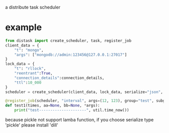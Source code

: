 

a distribute task scheduler

# example

```python
from distask import create_scheduler, task, register_job
client_data = {
    "t": "mongo",
    "args": ["mongodb://admin:123456@127.0.0.1:27017"]
}
lock_data = {
    "t": "rllock",
    "reentrant":True, 
    "connection_details":connection_details, 
    "ttl":10_000
}
scheduler = create_scheduler(client_data, lock_data, serialize="json", groups=['test'], limit=1, maxwait=5)

@register_job(scheduler, "interval", args=(12, 123), group="test", subgroup="ssss", seconds=3)
def test1(times, aa=None, bb=None, *args):
    print("test---------------------", util.time_now())

```

because pickle not support lamba function, if you choose serialize type 'pickle' please install 'dill'